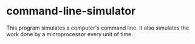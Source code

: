 # command-line-simulator
This program simulates a computer's command line. It also simulates the work done by a microprocessor every unit of time.
